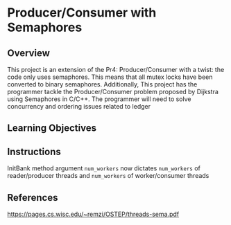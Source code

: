 # Producer/Consumer with Semaphores

## Overview

This project is an extension of the Pr4: Producer/Consumer with a twist: the code only uses semaphores. This means that all mutex locks have been converted to binary semaphores. Additionally,
This project has the programmer tackle the Producer/Consumer problem proposed by Dijkstra using Semaphores in C/C++. The programmer will need to solve concurrency and ordering issues related to ledger

## Learning Objectives

## Instructions

InitBank method argument `num_workers` now dictates `num_workers` of reader/producer threads and `num_workers` of worker/consumer threads

## References

https://pages.cs.wisc.edu/~remzi/OSTEP/threads-sema.pdf

<!-- TODO
- Convert all mutex locks into binary semaphore locks
- Create a bounded buffer instead of a ledger list
- Create separate producer and consumer threads
- Add a CheckBalance()
- Have multiple threads read from text file-->
